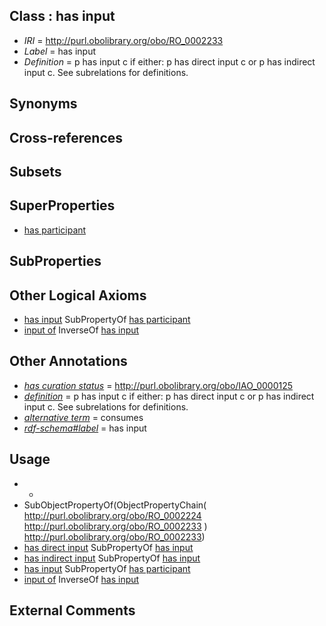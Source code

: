 
## Class : has input

 * *IRI* = http://purl.obolibrary.org/obo/RO_0002233
 * *Label* = has input
 * *Definition* = p has input c if either: p has direct input c or p has indirect input c. See subrelations for definitions.

## Synonyms


## Cross-references


## Subsets


## SuperProperties

 * [has participant](../../RO/57/RO_0000057.md)

## SubProperties


## Other Logical Axioms

 * [has input](../../RO/33/RO_0002233.md) SubPropertyOf [has participant](../../RO/57/RO_0000057.md)
 * [input of](../../RO/52/RO_0002352.md) InverseOf [has input](../../RO/33/RO_0002233.md)

## Other Annotations

 * *[has curation status](../../IAO/14/IAO_0000114.md)* = http://purl.obolibrary.org/obo/IAO_0000125
 * *[definition](../../IAO/15/IAO_0000115.md)* = p has input c if either: p has direct input c or p has indirect input c. See subrelations for definitions.
 * *[alternative term](../../IAO/18/IAO_0000118.md)* = consumes
 * *[rdf-schema#label](../../el/rdf-schema#label.md)* = has input

## Usage

 * -
 * SubObjectPropertyOf(ObjectPropertyChain( <http://purl.obolibrary.org/obo/RO_0002224> <http://purl.obolibrary.org/obo/RO_0002233> ) <http://purl.obolibrary.org/obo/RO_0002233>)
 * [has direct input](../../RO/00/RO_0002400.md) SubPropertyOf [has input](../../RO/33/RO_0002233.md)
 * [has indirect input](../../RO/01/RO_0002401.md) SubPropertyOf [has input](../../RO/33/RO_0002233.md)
 * [has input](../../RO/33/RO_0002233.md) SubPropertyOf [has participant](../../RO/57/RO_0000057.md)
 * [input of](../../RO/52/RO_0002352.md) InverseOf [has input](../../RO/33/RO_0002233.md)

## External Comments

